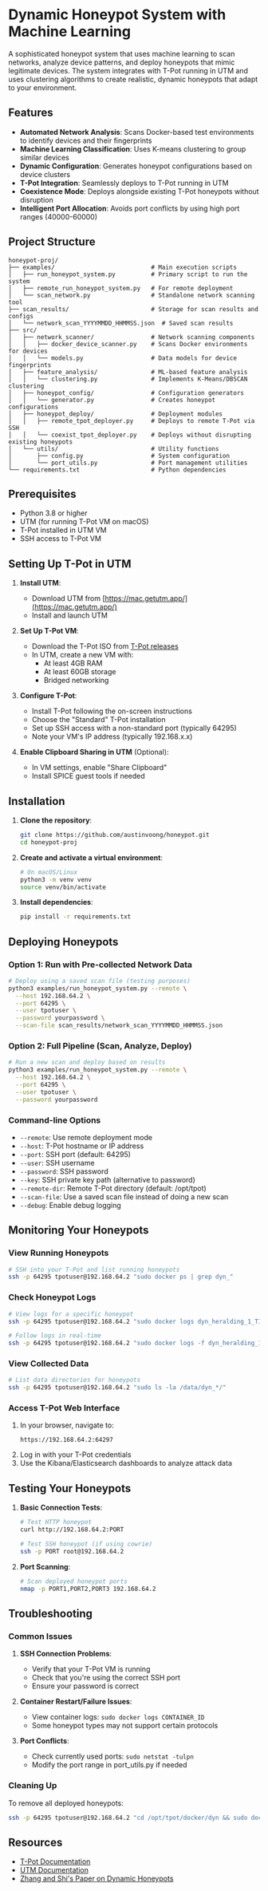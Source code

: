 # Dynamic Honeypot System with Machine Learning

A sophisticated honeypot system that uses machine learning to scan networks, analyze device patterns, and deploy honeypots that mimic legitimate devices. The system integrates with T-Pot running in UTM and uses clustering algorithms to create realistic, dynamic honeypots that adapt to your environment.

## Features

- **Automated Network Analysis**: Scans Docker-based test environments to identify devices and their fingerprints
- **Machine Learning Classification**: Uses K-means clustering to group similar devices
- **Dynamic Configuration**: Generates honeypot configurations based on device clusters
- **T-Pot Integration**: Seamlessly deploys to T-Pot running in UTM
- **Coexistence Mode**: Deploys alongside existing T-Pot honeypots without disruption
- **Intelligent Port Allocation**: Avoids port conflicts by using high port ranges (40000-60000)

## Project Structure

```
honeypot-proj/
├── examples/                           # Main execution scripts
│   ├── run_honeypot_system.py          # Primary script to run the system
│   ├── remote_run_honeypot_system.py   # For remote deployment
│   └── scan_network.py                 # Standalone network scanning tool
├── scan_results/                       # Storage for scan results and configs
│   └── network_scan_YYYYMMDD_HHMMSS.json  # Saved scan results
├── src/
│   ├── network_scanner/                # Network scanning components
│   │   ├── docker_device_scanner.py    # Scans Docker environments for devices
│   │   └── models.py                   # Data models for device fingerprints
│   ├── feature_analysis/               # ML-based feature analysis
│   │   └── clustering.py               # Implements K-Means/DBSCAN clustering
│   ├── honeypot_config/                # Configuration generators
│   │   └── generator.py                # Creates honeypot configurations
│   ├── honeypot_deploy/                # Deployment modules
│   │   ├── remote_tpot_deployer.py     # Deploys to remote T-Pot via SSH
│   │   └── coexist_tpot_deployer.py    # Deploys without disrupting existing honeypots
│   └── utils/                          # Utility functions
│       ├── config.py                   # System configuration
│       └── port_utils.py               # Port management utilities
└── requirements.txt                    # Python dependencies
```

## Prerequisites

- Python 3.8 or higher
- UTM (for running T-Pot VM on macOS)
- T-Pot installed in UTM VM
- SSH access to T-Pot VM

## Setting Up T-Pot in UTM

1. **Install UTM**:
   - Download UTM from [https://mac.getutm.app/](https://mac.getutm.app/)
   - Install and launch UTM

2. **Set Up T-Pot VM**:
   - Download the T-Pot ISO from [T-Pot releases](https://github.com/telekom-security/tpotce/releases)
   - In UTM, create a new VM with:
     - At least 4GB RAM
     - At least 60GB storage
     - Bridged networking

3. **Configure T-Pot**:
   - Install T-Pot following the on-screen instructions
   - Choose the "Standard" T-Pot installation
   - Set up SSH access with a non-standard port (typically 64295)
   - Note your VM's IP address (typically 192.168.x.x)

4. **Enable Clipboard Sharing in UTM** (Optional):
   - In VM settings, enable "Share Clipboard"
   - Install SPICE guest tools if needed

## Installation

1. **Clone the repository**:
   ```bash
   git clone https://github.com/austinvoong/honeypot.git
   cd honeypot-proj
   ```

2. **Create and activate a virtual environment**:
   ```bash
   # On macOS/Linux
   python3 -m venv venv
   source venv/bin/activate
   ```

3. **Install dependencies**:
   ```bash
   pip install -r requirements.txt
   ```

## Deploying Honeypots

### Option 1: Run with Pre-collected Network Data

```bash
# Deploy using a saved scan file (testing purposes)
python3 examples/run_honeypot_system.py --remote \
  --host 192.168.64.2 \
  --port 64295 \
  --user tpotuser \
  --password yourpassword \
  --scan-file scan_results/network_scan_YYYYMMDD_HHMMSS.json
```

### Option 2: Full Pipeline (Scan, Analyze, Deploy)

```bash
# Run a new scan and deploy based on results
python3 examples/run_honeypot_system.py --remote \
  --host 192.168.64.2 \
  --port 64295 \
  --user tpotuser \
  --password yourpassword
```

### Command-line Options

- `--remote`: Use remote deployment mode
- `--host`: T-Pot hostname or IP address
- `--port`: SSH port (default: 64295)
- `--user`: SSH username
- `--password`: SSH password
- `--key`: SSH private key path (alternative to password)
- `--remote-dir`: Remote T-Pot directory (default: /opt/tpot)
- `--scan-file`: Use a saved scan file instead of doing a new scan
- `--debug`: Enable debug logging

## Monitoring Your Honeypots

### View Running Honeypots

```bash
# SSH into your T-Pot and list running honeypots
ssh -p 64295 tpotuser@192.168.64.2 "sudo docker ps | grep dyn_"
```

### Check Honeypot Logs

```bash
# View logs for a specific honeypot
ssh -p 64295 tpotuser@192.168.64.2 "sudo docker logs dyn_heralding_1_TIMESTAMP_ID"

# Follow logs in real-time
ssh -p 64295 tpotuser@192.168.64.2 "sudo docker logs -f dyn_heralding_1_TIMESTAMP_ID"
```

### View Collected Data

```bash
# List data directories for honeypots
ssh -p 64295 tpotuser@192.168.64.2 "sudo ls -la /data/dyn_*/"
```

### Access T-Pot Web Interface

1. In your browser, navigate to:
   ```
   https://192.168.64.2:64297
   ```
2. Log in with your T-Pot credentials
3. Use the Kibana/Elasticsearch dashboards to analyze attack data

## Testing Your Honeypots

1. **Basic Connection Tests**:
   ```bash
   # Test HTTP honeypot
   curl http://192.168.64.2:PORT
   
   # Test SSH honeypot (if using cowrie)
   ssh -p PORT root@192.168.64.2
   ```

2. **Port Scanning**:
   ```bash
   # Scan deployed honeypot ports
   nmap -p PORT1,PORT2,PORT3 192.168.64.2
   ```

## Troubleshooting

### Common Issues

1. **SSH Connection Problems**:
   - Verify that your T-Pot VM is running
   - Check that you're using the correct SSH port
   - Ensure your password is correct

2. **Container Restart/Failure Issues**:
   - View container logs: `sudo docker logs CONTAINER_ID`
   - Some honeypot types may not support certain protocols

3. **Port Conflicts**:
   - Check currently used ports: `sudo netstat -tulpn`
   - Modify the port range in port_utils.py if needed

### Cleaning Up

To remove all deployed honeypots:

```bash
ssh -p 64295 tpotuser@192.168.64.2 "cd /opt/tpot/docker/dyn && sudo docker compose down --remove-orphans"
```

## Resources

- [T-Pot Documentation](https://github.com/telekom-security/tpotce)
- [UTM Documentation](https://docs.getutm.app/)
- [Zhang and Shi's Paper on Dynamic Honeypots](https://doi.org/10.1145/3617184.3618056)